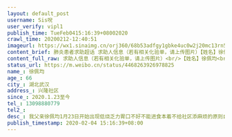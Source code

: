 ```yaml
---
layout: default_post
username: Sis唲
user_verify: vipl1
publish_time: TueFeb0415:16:39+08002020
crawl_time: 20200212-12:40:51
imageurl: https://wx1.sinaimg.cn/orj360/68b53adfgy1gbke4uc0w2j20mc13rn5m.jpg,https://wx3.sinaimg.cn/orj360/68b53adfgy1gbke4t9e4cj20t41frqgm.jpg,https://wx1.sinaimg.cn/orj360/68b53adfgy1gbke4usjn2j20lz13245s.jpg,https://wx2.sinaimg.cn/orj360/68b53adfgy1gbke4v8xiej20u01hcwjp.jpg,https://wx2.sinaimg.cn/orj360/68b53adfgy1gbke4vky37j20hb0uttae.jpg
content_brief: 肺炎患者求助超话 求助人信息（若有相关化验单，请上传图片）【姓名】徐佩均【年龄】66【所在城市】湖北武汉【所在小区、社区】兴隆社区【患病时间】2020.1.23至今【联系方式】13098880779【其他紧急联系人】【病情描述】 我父亲徐佩均 1月23日开始出现低烧 乏力 胃口不好不能进食 本着不 ...全文
content_full_raw: 求助人信息（若有相关化验单，请上传图片）<br/>【姓名】徐佩均<br/>【年龄】66<br/>【所在城市】湖北武汉<br/>【所在小区、社区】兴隆社区<br/>【患病时间】2020.1.23至今<br/>【联系方式】13098880779<br/>【其他紧急联系人】<br/>【病情描述】我父亲徐佩均1月23日开始出现低烧乏力胃口不好不能进食本着不给社区添麻烦的原则自己在家吃药隔离观察情况每况愈下30号出现呼吸困难走路不稳意识不清的症状于是去长江医院做了ct和血常规显示双肺感染严重让我们赶紧找定点医院住院但是打遍了所有医院都说没床位不收31号我们又去了汉口医院医生说血氧饱和度很低但是还是不能收住<br/>我们在社区申报之后我爸就一直等在家没车用没办法走路没法去打针他今天已经出现意识不清呼吸衰竭的症状我们找社区他们不理不管我满世界打电话找床位回复我说床位要市里统一安排我不知道要多么危重的情况才能住进医院但是我爸现在真的已经不行了就是一直没办法确诊所有医院都说他们没核酸检测现在包括我妈我老公我公婆我还有一个6个月的宝宝我们都不知道自己是不是已经中招<br/>2月1号晚上社区通知我说可以2号去做检测但是不派车我妈自己找了个推车把我爸推到医院排了四个多小时队跑上跑下好不容易排到队医院说不能做了！明天后天不确定要来重新排队挂号重新等！<br/>2.3号准备做检测我爸已经走不动路走不到采样点只能先输液再去采样的时候别人又排满了<br/>2.4凌晨我爸不行了我打电话120把人送到中山医院急诊我妈说当时血压只有十几二十了人都要没了后来抢救回来就在急诊室输液有一张急诊留观床也不敢走了让我妈就把我爸赖在那里了核酸检测做了明天出结果也不保证有床位
status_url: https://m.weibo.cn/status/4468263926978825
name_: 徐佩均
age_: 66
city_: 湖北武汉
address_: 兴隆社区
since_: 2020.1.23至今
tel_: 13098880779
tel2_: 
desc_: 我父亲徐佩均1月23日开始出现低烧乏力胃口不好不能进食本着不给社区添麻烦的原则自己在家吃药隔离观察情况每况愈下30号出现呼吸困难走路不稳意识不清的症状于是去长江医院做了ct和血常规显示双肺感染严重让我们赶紧找定点医院住院但是打遍了所有医院都说没床位不收31号我们又去了汉口医院医生说血氧饱和度很低但是还是不能收住我们在社区申报之后我爸就一直等在家没车用没办法走路没法去打针他今天已经出现意识不清呼吸衰竭的症状我们找社区他们不理不管我满世界打电话找床位回复我说床位要市里统一安排我不知道要多么危重的情况才能住进医院但是我爸现在真的已经不行了就是一直没办法确诊所有医院都说他们没核酸检测现在包括我妈我老公我公婆我还有一个6个月的宝宝我们都不知道自己是不是已经中招2月1号晚上社区通知我说可以2号去做检测但是不派车我妈自己找了个推车把我爸推到医院排了四个多小时队跑上跑下好不容易排到队医院说不能做了！明天后天不确定要来重新排队挂号重新等！2.3号准备做检测我爸已经走不动路走不到采样点只能先输液再去采样的时候别人又排满了2.4凌晨我爸不行了我打电话120把人送到中山医院急诊我妈说当时血压只有十几二十了人都要没了后来抢救回来就在急诊室输液有一张急诊留观床也不敢走了让我妈就把我爸赖在那里了核酸检测做了明天出结果也不保证有床位
publish_timestamp: 2020-02-04 15:16:39+08:00
---
```


